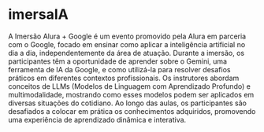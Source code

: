 # imersaIA

A Imersão Alura + Google é um evento promovido pela Alura em parceria com o Google, focado em ensinar como aplicar a inteligência artificial no dia a dia, independentemente da área de atuação. Durante a imersão, os participantes têm a oportunidade de aprender sobre o Gemini, uma ferramenta de IA da Google, e como utilizá-la para resolver desafios práticos em diferentes contextos profissionais. Os instrutores abordam conceitos de LLMs (Modelos de Linguagem com Aprendizado Profundo) e multimodalidade, mostrando como esses modelos podem ser aplicados em diversas situações do cotidiano. Ao longo das aulas, os participantes são desafiados a colocar em prática os conhecimentos adquiridos, promovendo uma experiência de aprendizado dinâmica e interativa.
